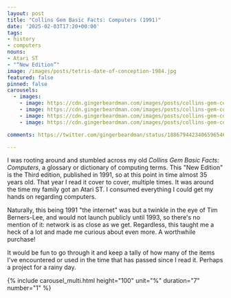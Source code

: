 ```yaml
---
layout: post
title: "Collins Gem Basic Facts: Computers (1991)"
date: '2025-02-03T17:20+00:00'
tags:
- history
- computers
nouns:
- Atari ST
- "“New Edition”"
image: /images/posts/tetris-date-of-conception-1984.jpg
featured: false
pinned: false
carousels:
  - images:
    - image: https://cdn.gingerbeardman.com/images/posts/collins-gem-computers-1.jpg
    - image: https://cdn.gingerbeardman.com/images/posts/collins-gem-computers-2.jpg
    - image: https://cdn.gingerbeardman.com/images/posts/collins-gem-computers-3.jpg
    - image: https://cdn.gingerbeardman.com/images/posts/collins-gem-computers-3.jpg

comments: https://twitter.com/gingerbeardman/status/1886794423406596546

---
```


I was rooting around and stumbled across my old *Collins Gem Basic Facts: Computers*, a glossary or dictionary of computing terms. This "New Edition" is the Third edition, published in 1991, so at this point in time almost 35 years old. That year I read it cover to cover, multiple times. It was around the time my family got an Atari ST. I consumed everything I could get my hands on regarding computers.

Naturally, this being 1991 "the internet" was but a twinkle in the eye of Tim Berners-Lee, and would not launch publicly until 1993, so there's no mention of it: network is as close as we get. Regardless, this taught me a heck of a lot and made me curious about even more. A worthwhile purchase!

It would be fun to go through it and keep a tally of how many of the items I've encountered or used in the time that has passed since I read it. Perhaps a project for a rainy day.

{% include carousel_multi.html height="100" unit="%" duration="7" number="1" %}
